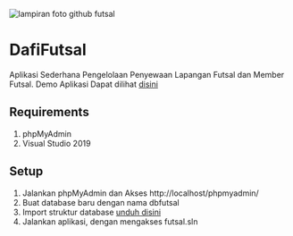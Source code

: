 ![lampiran foto github futsal](https://user-images.githubusercontent.com/83019762/147902020-3fef8a8e-3d3d-42e0-8a0c-68c72560bb8a.png)


# DafiFutsal
Aplikasi Sederhana Pengelolaan Penyewaan Lapangan Futsal dan Member Futsal. Demo Aplikasi Dapat dilihat <a href="https://youtu.be/CvO2IowWupw"> disini</a>

<h2>Requirements</h2>
<ol>
  <li>phpMyAdmin</li>
  <li>Visual Studio 2019</li>
</ol>

<h2>Setup</h2>
<ol>
<li>Jalankan phpMyAdmin dan Akses http://localhost/phpmyadmin/</li>
   <li>Buat database baru dengan nama dbfutsal</li>
   <li>Import struktur database <a href="https://raw.githubusercontent.com/mfebrindafian/DafiFutsal/master/dbfutsal.sql">unduh disini</a>
    <li>Jalankan aplikasi, dengan mengakses futsal.sln </li>
</li>
</ol>


